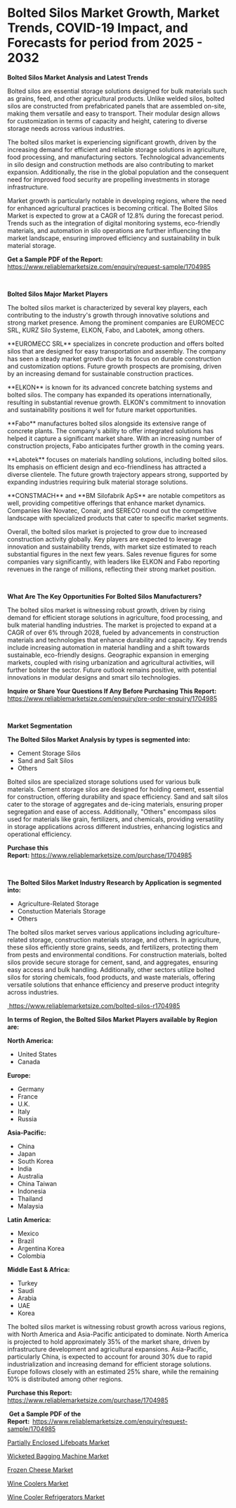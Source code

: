 <p><h1>Bolted Silos Market Growth, Market Trends, COVID-19 Impact, and Forecasts for period from 2025 - 2032</h1></p><p><strong>Bolted Silos Market Analysis and Latest Trends</strong></p>
<p><p>Bolted silos are essential storage solutions designed for bulk materials such as grains, feed, and other agricultural products. Unlike welded silos, bolted silos are constructed from prefabricated panels that are assembled on-site, making them versatile and easy to transport. Their modular design allows for customization in terms of capacity and height, catering to diverse storage needs across various industries.</p><p>The bolted silos market is experiencing significant growth, driven by the increasing demand for efficient and reliable storage solutions in agriculture, food processing, and manufacturing sectors. Technological advancements in silo design and construction methods are also contributing to market expansion. Additionally, the rise in the global population and the consequent need for improved food security are propelling investments in storage infrastructure.</p><p>Market growth is particularly notable in developing regions, where the need for enhanced agricultural practices is becoming critical. The Bolted Silos Market is expected to grow at a CAGR of 12.8% during the forecast period. Trends such as the integration of digital monitoring systems, eco-friendly materials, and automation in silo operations are further influencing the market landscape, ensuring improved efficiency and sustainability in bulk material storage.</p></p>
<p><strong>Get a Sample PDF of the Report:&nbsp;</strong> <a href="https://www.reliablemarketsize.com/enquiry/request-sample/1704985?utm_campaign=1833&utm_medium=2&utm_source=Github&utm_content=ia&utm_term=27032025&utm_id=bolted-silos">https://www.reliablemarketsize.com/enquiry/request-sample/1704985</a></p>
<p>&nbsp;</p>
<p><strong>Bolted Silos Major Market Players</strong></p>
<p><p>The bolted silos market is characterized by several key players, each contributing to the industry's growth through innovative solutions and strong market presence. Among the prominent companies are EUROMECC SRL, KURZ Silo Systeme, ELKON, Fabo, and Labotek, among others.</p><p>**EUROMECC SRL** specializes in concrete production and offers bolted silos that are designed for easy transportation and assembly. The company has seen a steady market growth due to its focus on durable construction and customization options. Future growth prospects are promising, driven by an increasing demand for sustainable construction practices.</p><p>**ELKON** is known for its advanced concrete batching systems and bolted silos. The company has expanded its operations internationally, resulting in substantial revenue growth. ELKON's commitment to innovation and sustainability positions it well for future market opportunities.</p><p>**Fabo** manufactures bolted silos alongside its extensive range of concrete plants. The company's ability to offer integrated solutions has helped it capture a significant market share. With an increasing number of construction projects, Fabo anticipates further growth in the coming years.</p><p>**Labotek** focuses on materials handling solutions, including bolted silos. Its emphasis on efficient design and eco-friendliness has attracted a diverse clientele. The future growth trajectory appears strong, supported by expanding industries requiring bulk material storage solutions.</p><p>**CONSTMACH** and **BM Silofabrik ApS** are notable competitors as well, providing competitive offerings that enhance market dynamics. Companies like Novatec, Conair, and SERECO round out the competitive landscape with specialized products that cater to specific market segments.</p><p>Overall, the bolted silos market is projected to grow due to increased construction activity globally. Key players are expected to leverage innovation and sustainability trends, with market size estimated to reach substantial figures in the next few years. Sales revenue figures for some companies vary significantly, with leaders like ELKON and Fabo reporting revenues in the range of millions, reflecting their strong market position.</p></p>
<p>&nbsp;</p>
<p><strong>What Are The Key Opportunities For Bolted Silos Manufacturers?</strong></p>
<p><p>The bolted silos market is witnessing robust growth, driven by rising demand for efficient storage solutions in agriculture, food processing, and bulk material handling industries. The market is projected to expand at a CAGR of over 6% through 2028, fueled by advancements in construction materials and technologies that enhance durability and capacity. Key trends include increasing automation in material handling and a shift towards sustainable, eco-friendly designs. Geographic expansion in emerging markets, coupled with rising urbanization and agricultural activities, will further bolster the sector. Future outlook remains positive, with potential innovations in modular designs and smart silo technologies.</p></p>
<p><strong>Inquire or Share Your Questions If Any Before Purchasing This Report:</strong> <a href="https://www.reliablemarketsize.com/enquiry/pre-order-enquiry/1704985?utm_campaign=1833&utm_medium=2&utm_source=Github&utm_content=ia&utm_term=27032025&utm_id=bolted-silos">https://www.reliablemarketsize.com/enquiry/pre-order-enquiry/1704985</a></p>
<p>&nbsp;</p>
<p><strong>Market Segmentation</strong></p>
<p><strong>The Bolted Silos Market Analysis by types is segmented into:</strong></p>
<p><ul><li>Cement Storage Silos</li><li>Sand and Salt Silos</li><li>Others</li></ul></p>
<p><p>Bolted silos are specialized storage solutions used for various bulk materials. Cement storage silos are designed for holding cement, essential for construction, offering durability and space efficiency. Sand and salt silos cater to the storage of aggregates and de-icing materials, ensuring proper segregation and ease of access. Additionally, "Others" encompass silos used for materials like grain, fertilizers, and chemicals, providing versatility in storage applications across different industries, enhancing logistics and operational efficiency.</p></p>
<p><strong>Purchase this Report:&nbsp;</strong><a href="https://www.reliablemarketsize.com/purchase/1704985?utm_campaign=1833&utm_medium=2&utm_source=Github&utm_content=ia&utm_term=27032025&utm_id=bolted-silos">https://www.reliablemarketsize.com/purchase/1704985</a></p>
<p>&nbsp;</p>
<p><strong>The Bolted Silos Market Industry Research by Application is segmented into:</strong></p>
<p><ul><li>Agriculture-Related Storage</li><li>Constuction Materials Storage</li><li>Others</li></ul></p>
<p><p>The bolted silos market serves various applications including agriculture-related storage, construction materials storage, and others. In agriculture, these silos efficiently store grains, seeds, and fertilizers, protecting them from pests and environmental conditions. For construction materials, bolted silos provide secure storage for cement, sand, and aggregates, ensuring easy access and bulk handling. Additionally, other sectors utilize bolted silos for storing chemicals, food products, and waste materials, offering versatile solutions that enhance efficiency and preserve product integrity across industries.</p></p>
<p><a href="https://www.reliablemarketsize.com/bolted-silos-r1704985?utm_campaign=1833&utm_medium=2&utm_source=Github&utm_content=ia&utm_term=27032025&utm_id=bolted-silos">&nbsp;https://www.reliablemarketsize.com/bolted-silos-r1704985</a></p>
<p><strong>In terms of Region, the Bolted Silos Market Players available by Region are:</strong></p>
<p>
    <p> <strong> North America: </strong>
        <ul>
            <li>United States</li>
            <li>Canada</li>
        </ul>
        </p> 
    <p> <strong> Europe: </strong>
        <ul>
            <li>Germany</li>
            <li>France</li>
            <li>U.K.</li>
            <li>Italy</li>
            <li>Russia</li>
        </ul>
        </p> 
    <p> <strong> Asia-Pacific: </strong>
        <ul>
            <li>China</li>
            <li>Japan</li>
            <li>South Korea</li>
            <li>India</li>
            <li>Australia</li>
            <li>China Taiwan</li>
            <li>Indonesia</li>
            <li>Thailand</li>
            <li>Malaysia</li>
        </ul>
        </p> 
    <p> <strong> Latin America: </strong>
        <ul>
            <li>Mexico</li>
            <li>Brazil</li>
            <li>Argentina Korea</li>
            <li>Colombia</li>
        </ul>
        </p> 
    <p> <strong> Middle East & Africa: </strong>
        <ul>
            <li>Turkey</li>
            <li>Saudi</li>
            <li>Arabia</li>
            <li>UAE</li>
            <li>Korea</li>
        </ul>
    </p>
    </p>
<p><p>The bolted silos market is witnessing robust growth across various regions, with North America and Asia-Pacific anticipated to dominate. North America is projected to hold approximately 35% of the market share, driven by infrastructure development and agricultural expansions. Asia-Pacific, particularly China, is expected to account for around 30% due to rapid industrialization and increasing demand for efficient storage solutions. Europe follows closely with an estimated 25% share, while the remaining 10% is distributed among other regions.</p></p>
<p><strong>Purchase this Report: </strong><a href="https://www.reliablemarketsize.com/purchase/1704985?utm_campaign=1833&utm_medium=2&utm_source=Github&utm_content=ia&utm_term=27032025&utm_id=bolted-silos">https://www.reliablemarketsize.com/purchase/1704985</a></p>
<p>&nbsp;<strong>Get a Sample PDF of the Report:&nbsp;&nbsp;</strong><a href="https://www.reliablemarketsize.com/enquiry/request-sample/1704985?utm_campaign=1833&utm_medium=2&utm_source=Github&utm_content=ia&utm_term=27032025&utm_id=bolted-silos">https://www.reliablemarketsize.com/enquiry/request-sample/1704985</a></p>
<p><strong></strong></p>
<p><p><a href="https://github.com/elceryaneik/Market-Research-Report-List-1/blob/main/partially-enclosed-lifeboats-market.md?utm_campaign=1833&utm_medium=2&utm_source=Github&utm_content=ia&utm_term=27032025&utm_id=bolted-silos">Partially Enclosed Lifeboats Market</a></p><p><a href="https://github.com/sukeldrage0g/Market-Research-Report-List-1/blob/main/wicketed-bagging-machine-market.md?utm_campaign=1833&utm_medium=2&utm_source=Github&utm_content=ia&utm_term=27032025&utm_id=bolted-silos">Wicketed Bagging Machine Market</a></p><p><a href="https://github.com/nwogudimouix/Market-Research-Report-List-1/blob/main/frozen-cheese-market.md?utm_campaign=1833&utm_medium=2&utm_source=Github&utm_content=ia&utm_term=27032025&utm_id=bolted-silos">Frozen Cheese Market</a></p><p><a href="https://github.com/dusektwinec3/Market-Research-Report-List-1/blob/main/wine-coolers-market.md?utm_campaign=1833&utm_medium=2&utm_source=Github&utm_content=ia&utm_term=27032025&utm_id=bolted-silos">Wine Coolers Market</a></p><p><a href="https://github.com/luhleickov/Market-Research-Report-List-1/blob/main/wine-cooler-refrigerators-market.md?utm_campaign=1833&utm_medium=2&utm_source=Github&utm_content=ia&utm_term=27032025&utm_id=bolted-silos">Wine Cooler Refrigerators Market</a></p></p>